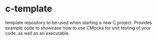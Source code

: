 # c-template

template repository to be used when starting a new C project. Provides example code to showcase how to use CMocka for unit testing of your code, as well as an executable.
